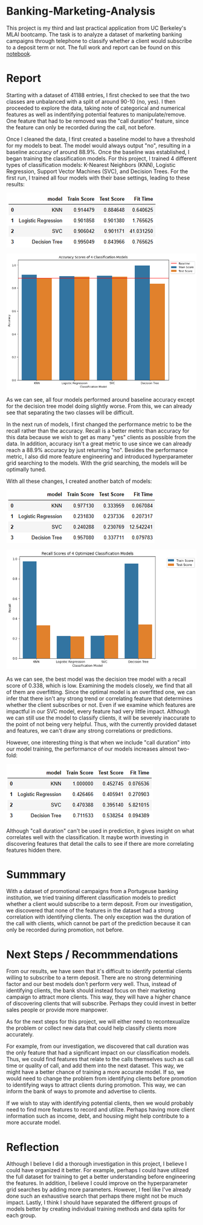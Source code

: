# Banking-Marketing-Analysis

This project is my third and last practical application from UC Berkeley's MLAI bootcamp. The task is to analyze a dataset of marketing banking campaigns through telephone to classify whether a client would subscribe to a deposit term or not. The full work and report can be found on this [notebook](https://github.com/DKW2/Banking-Marketing-Analysis/blob/main/banking-marketing-analysis.ipynb).

# Report
Starting with a dataset of 41188 entries, I first checked to see that the two classes are unbalanced with a split of around 90-10 (no, yes). I then proceeded to explore the data, taking note of categorical and numerical features as well as indentifying potential features to manipulate/remove. One feature that had to be removed was the "call duration" feature, since the feature can only be recorded during the call, not before.

Once I cleaned the data, I first created a baseline model to have a threshold for my models to beat. The model would always output "no", resulting in a baseline accuracy of around 88.9%. Once the baseline was established, I began training the classification models. For this project, I trained 4 different types of classification models: K-Nearest Neighbors (KNN), Logistic Regression, Support Vector Machines (SVC), and Decision Trees. For the first run, I trained all four models with their base settings, leading to these results:

![](images/baseModelTable.png)

![](images/baseModels.png)

As we can see, all four models performed around baseline accuracy except for the decision tree model doing slightly worse. From this, we can already see that separating the two classes will be difficult.

In the next run of models, I first changed the performance metric to be the recall rather than the accuracy. Recall is a better metric than accuracy for this data because we wish to get as many "yes" clients as possible from the data. In addition, accuracy isn't a great metric to use since we can already reach a 88.9% accuracy by just returning "no". Besides the performance metric, I also did more feature engineering and introduced hyperparameter grid searching to the models. With the grid searching, the models will be optimally tuned.

With all these changes, I created another batch of models:

![](images/optimalModelTable.png)

![](images/optimalModels.png)

As we can see, the best model was the decision tree model with a recall score of 0.338, which is low. Examining the models closely, we find that all of them are overfitting. Since the optimal model is an overfitted one, we can infer that there isn't any strong trend or correlating feature that determines whether the client subscribes or not. Even if we examine which features are impactful in our SVC model, every feature had very little impact. Although we can still use the model to classify clients, it will be severely inaccurate to the point of not being very helpful. Thus, with the currently provided dataset and features, we can't draw any strong correlations or predictions.

However, one interesting thing is that when we include "call duration" into our model training, the performance of our models increases almost two-fold:

![](images/alldataModelTable.png)

Although "call duration" can't be used in prediction, it gives insight on what correlates well with the classification. It maybe worth investing in discovering features that detail the calls to see if there are more correlating features hidden there.

# Summmary

With a dataset of promotional campaigns from a Portugeuse banking institution, we tried training different classification models to predict whether a client would subscribe to a term deposit. From our investigation, we discovered that none of the features in the dataset had a strong correlation with identifying clients. The only exception was the duration of the call with clients, which cannot be part of the prediction because it can only be recorded during promotion, not before.

# Next Steps / Recommmendations

From our results, we have seen that it's difficult to identify potential clients willing to subscribe to a term deposit. There are no strong determining factor and our best models don't perform very well. Thus, instead of identifying clients, the bank should instead focus on their marketing campaign to attract more clients. This way, they will have a higher chance of discovering clients that will subscribe. Perhaps they could invest in better sales people or provide more manpower.

As for the next steps for this project, we will either need to recontexualize the problem or collect new data that could help classify clients more accurately.

For example, from our investigation, we discovered that call duration was the only feature that had a significant impact on our classification models. Thus, we could find features that relate to the calls themselves such as call time or quality of call, and add them into the next dataset. This way, we might have a better chance of training a more accurate model. If so, we would need to change the problem from identifying clients before promotion to identifying ways to attract clients during promotion. This way, we can inform the bank of ways to promote and advertise to clients.

If we wish to stay with identifying potential clients, then we would probably need to find more features to record and utilize. Perhaps having more client information such as income, debt, and housing might help contribute to a more accurate model.

# Reflection

Although I believe I did a thorough investigation in this project, I believe I could have organized it better. For example, perhaps I could have utilized the full dataset for training to get a better understanding before engineering the features. In addition, I believe I could improve on the hyperparameter grid searches by adding more parameters. However, I feel like I've already done such an exhaustive search that perhaps there might not be much impact. Lastly, I think I should have separated the different groups of models better by creating individual training methods and data splits for each group.

